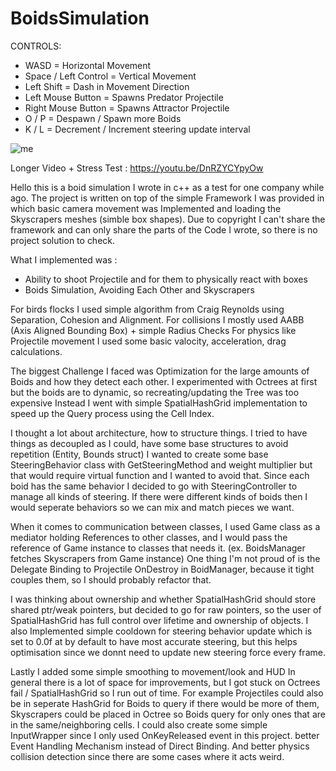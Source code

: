 # BoidsSimulation

CONTROLS:

- WASD = Horizontal Movement 
- Space / Left Control = Vertical Movement
- Left Shift = Dash in Movement Direction
- Left Mouse Button = Spawns Predator Projectile
- Right Mouse Button = Spawns Attractor Projectile
- O / P = Despawn / Spawn more Boids
- K / L = Decrement / Increment steering update interval

![me](https://github.com/VeryHotShark/BoidsSimulation/blob/main/BoidsGif.gif)

Longer Video + Stress Test : https://youtu.be/DnRZYCYpyOw

Hello this is a boid simulation I wrote in c++ as a test for one company while ago. 
The project is written on top of the simple Framework I was provided in which basic camera movement was Implemented and loading the Skyscrapers meshes (simble box shapes).
Due to copyright I can't share the framework and can only share the parts of the Code I wrote, so there is no project solution to check.

What I implemented was :
- Ability to shoot Projectile and for them to physically react with boxes
- Boids Simulation, Avoiding Each Other and Skyscrapers

For birds flocks I used simple algorithm from Craig Reynolds using Separation, Cohesion and Alignment.
For collisions I mostly used AABB (Axis Aligned Bounding Box) + simple Radius Checks
For physics like Projectile movement I used some basic valocity, acceleration, drag calculations.

The biggest Challenge I faced was Optimization for the large amounts of Boids and how they detect each other.
I experimented with Octrees at first but the boids are to dynamic, so recreating/updating the Tree was too expensive
Instead I went with simple SpatialHashGrid implementation to speed up the Query process using the Cell Index.

I thought a lot about architecture, how to structure things. I tried to have things as decoupled as I could, have some base structures to avoid repetition (Entity, Bounds struct)
I wanted to create some base SteeringBehavior class with GetSteeringMethod and weight multiplier but that would require virtual function and I wanted to avoid that. 
Since each boid has the same behavior I decided to go with SteeringController to manage all kinds of steering. If there were different kinds of boids then I would seperate behaviors so we can mix and match pieces we want.

When it comes to communication between classes, I used Game class as a mediator holding References to other classes, and I would pass the reference of Game instance to classes that needs it. (ex. BoidsManager fetches Skyscrapers from Game instance)
One thing I'm not proud of is the Delegate Binding to Projectile OnDestroy in BoidManager, because it tight couples them, so I should probably refactor that.

I was thinking about ownership and whether SpatialHashGrid should store shared ptr/weak pointers, but decided to go for raw pointers, so the user of SpatialHashGrid has full control over lifetime and ownership of objects.
I also Implemented simple cooldown for steering behavior update which is set to 0.0f at by default to have most accurate steering, but this helps optimisation since we donnt need to update new steering force every frame.

Lastly I added some simple smoothing to movement/look and HUD
In general there is a lot of space for improvements, but I got stuck on Octrees fail / SpatialHashGrid so I run out of time. 
For example Projectiles could also be in seperate HashGrid for Boids to query if there would be more of them, Skyscrapers could be placed in Octree so Boids query for only ones that are in the same/neighboring cells.
I could also create some simple InputWrapper since I only used OnKeyReleased event in this project. better Event Handling Mechanism instead of Direct Binding. And better physics collision detection since there are some cases where it acts weird.
